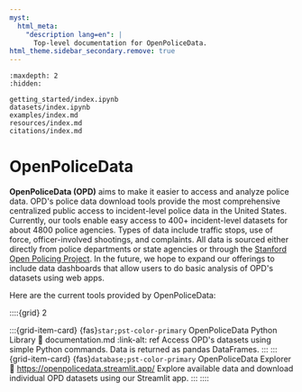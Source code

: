 ```yaml
---
myst:
  html_meta:
    "description lang=en": |
      Top-level documentation for OpenPoliceData.
html_theme.sidebar_secondary.remove: true
---
```


```{toctree}
:maxdepth: 2
:hidden:

getting_started/index.ipynb
datasets/index.ipynb
examples/index.md
resources/index.md
citations/index.md
```

# OpenPoliceData

**OpenPoliceData (OPD)** aims to make it easier to access and analyze police data. OPD's police data download tools provide the most comprehensive centralized public access to incident-level police data in the United States. Currently, our tools enable easy access to 400+ incident-level datasets for about 4800 police agencies. Types of data include traffic stops, use of force, officer-involved shootings, and complaints. All data is sourced either directly from police departments or state agencies or through the [Stanford Open Policing Project](https://openpolicing.stanford.edu/).  In the future, we hope to expand our offerings to include data dashboards that allow users to do basic analysis of OPD's datasets using web apps.

Here are the current tools provided by OpenPoliceData:

::::{grid} 2
<!-- :gutter: 1 2 3 4 -->

:::{grid-item-card} {fas}`star;pst-color-primary` OpenPoliceData Python Library
:link: documentation.md
:link-alt: ref
Access OPD's datasets using simple Python commands. Data is returned as pandas DataFrames.
:::
:::{grid-item-card} {fas}`database;pst-color-primary` OpenPoliceData Explorer
:link: https://openpolicedata.streamlit.app/
Explore available data and download individual OPD datasets using our Streamlit app.
:::
::::